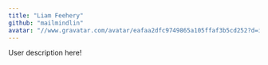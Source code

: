 ```yaml
---
title: "Liam Feehery"
github: "mailmindlin"
avatar: "//www.gravatar.com/avatar/eafaa2dfc9749865a105ffaf3b5cd252?d=identicon"
---
```


User description here!
